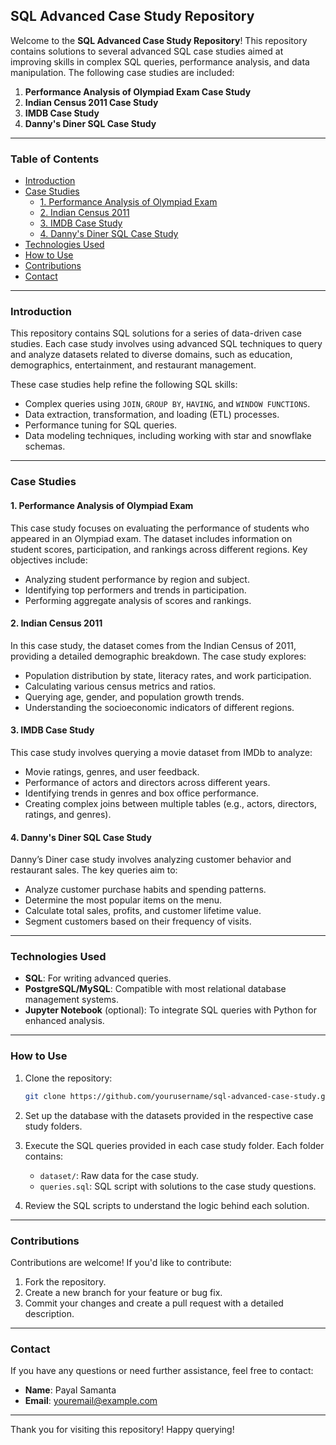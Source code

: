 
## SQL Advanced Case Study Repository

Welcome to the **SQL Advanced Case Study Repository**! This repository contains solutions to several advanced SQL case studies aimed at improving skills in complex SQL queries, performance analysis, and data manipulation. The following case studies are included:

1. **Performance Analysis of Olympiad Exam Case Study**
2. **Indian Census 2011 Case Study**
3. **IMDB Case Study**
4. **Danny's Diner SQL Case Study**

---

### Table of Contents

- [Introduction](#introduction)
- [Case Studies](#case-studies)
  - [1. Performance Analysis of Olympiad Exam](#1-performance-analysis-of-olympiad-exam)
  - [2. Indian Census 2011](#2-indian-census-2011)
  - [3. IMDB Case Study](#3-imdb-case-study)
  - [4. Danny's Diner SQL Case Study](#4-dannys-diner-sql-case-study)
- [Technologies Used](#technologies-used)
- [How to Use](#how-to-use)
- [Contributions](#contributions)
- [Contact](#contact)

---

### Introduction

This repository contains SQL solutions for a series of data-driven case studies. Each case study involves using advanced SQL techniques to query and analyze datasets related to diverse domains, such as education, demographics, entertainment, and restaurant management.

These case studies help refine the following SQL skills:
- Complex queries using `JOIN`, `GROUP BY`, `HAVING`, and `WINDOW FUNCTIONS`.
- Data extraction, transformation, and loading (ETL) processes.
- Performance tuning for SQL queries.
- Data modeling techniques, including working with star and snowflake schemas.

---

### Case Studies

#### 1. Performance Analysis of Olympiad Exam

This case study focuses on evaluating the performance of students who appeared in an Olympiad exam. The dataset includes information on student scores, participation, and rankings across different regions. Key objectives include:
- Analyzing student performance by region and subject.
- Identifying top performers and trends in participation.
- Performing aggregate analysis of scores and rankings.

#### 2. Indian Census 2011

In this case study, the dataset comes from the Indian Census of 2011, providing a detailed demographic breakdown. The case study explores:
- Population distribution by state, literacy rates, and work participation.
- Calculating various census metrics and ratios.
- Querying age, gender, and population growth trends.
- Understanding the socioeconomic indicators of different regions.

#### 3. IMDB Case Study

This case study involves querying a movie dataset from IMDb to analyze:
- Movie ratings, genres, and user feedback.
- Performance of actors and directors across different years.
- Identifying trends in genres and box office performance.
- Creating complex joins between multiple tables (e.g., actors, directors, ratings, and genres).

#### 4. Danny's Diner SQL Case Study

Danny’s Diner case study involves analyzing customer behavior and restaurant sales. The key queries aim to:
- Analyze customer purchase habits and spending patterns.
- Determine the most popular items on the menu.
- Calculate total sales, profits, and customer lifetime value.
- Segment customers based on their frequency of visits.

---

### Technologies Used

- **SQL**: For writing advanced queries.
- **PostgreSQL/MySQL**: Compatible with most relational database management systems.
- **Jupyter Notebook** (optional): To integrate SQL queries with Python for enhanced analysis.

---

### How to Use

1. Clone the repository:
    ```bash
    git clone https://github.com/yourusername/sql-advanced-case-study.git
    ```

2. Set up the database with the datasets provided in the respective case study folders.

3. Execute the SQL queries provided in each case study folder. Each folder contains:
    - `dataset/`: Raw data for the case study.
    - `queries.sql`: SQL script with solutions to the case study questions.

4. Review the SQL scripts to understand the logic behind each solution.

---

### Contributions

Contributions are welcome! If you'd like to contribute:
1. Fork the repository.
2. Create a new branch for your feature or bug fix.
3. Commit your changes and create a pull request with a detailed description.

---

### Contact

If you have any questions or need further assistance, feel free to contact:

- **Name**: Payal Samanta
- **Email**: [youremail@example.com](mailto:youremail@example.com)

---

Thank you for visiting this repository! Happy querying!
